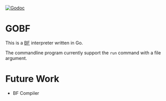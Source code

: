 [![Godoc](https://godoc.org/github.com/linux4life798/gobf/gobflib?status.png)](https://godoc.org/github.com/linux4life798/gobf/gobflib)

# GOBF
This is a [BF][wikipedia-bf] interpreter written in Go.

The commandline program currently support the `run` command with a file
argument.

# Future Work
* BF Compiler

[wikipedia-bf]: https://en.wikipedia.org/wiki/Brainfuck